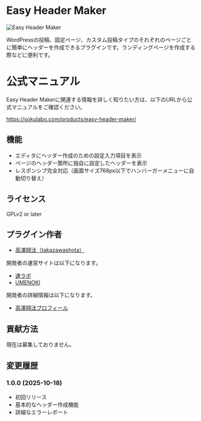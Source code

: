 # Easy Header Maker

![Easy Header Maker]()

WordPressの投稿、固定ページ、カスタム投稿タイプのそれぞれのページごとに簡単にヘッダーを作成できるプラグインです。ランディングページを作成する際などに便利です。

# 公式マニュアル

Easy Header Makerに関連する情報を詳しく知りたい方は、以下のURLから公式マニュアルをご確認ください。

https://sokulabo.com/products/easy-header-maker/

## 機能

- エディタにヘッダー作成のための設定入力項目を表示
- ページのヘッダー箇所に独自に設定したヘッダーを表示
- レスポンシブ完全対応（画面サイズ768px以下でハンバーガーメニューに自動切り替え）

## ライセンス

GPLv2 or later

## プラグイン作者

- [高澤翔汰（takazawashota）](https://github.com/takazawashota)

開発者の運営サイトは以下になります。

- [速ラボ](https://sokulabo.com)
- [UMENOKI](https://ume-noki.com)

開発者の詳細情報は以下になります。

- [高澤翔汰プロフィール](https://ume-noki.com/operator/)

## 貢献方法

現在は募集しておりません。

## 変更履歴

### 1.0.0 (2025-10-18)
- 初回リリース
- 基本的なヘッダー作成機能
- 詳細なエラーレポート
